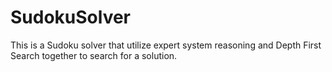 SudokuSolver
============

This is a Sudoku solver that utilize expert system reasoning and Depth First Search together to search for a solution.
